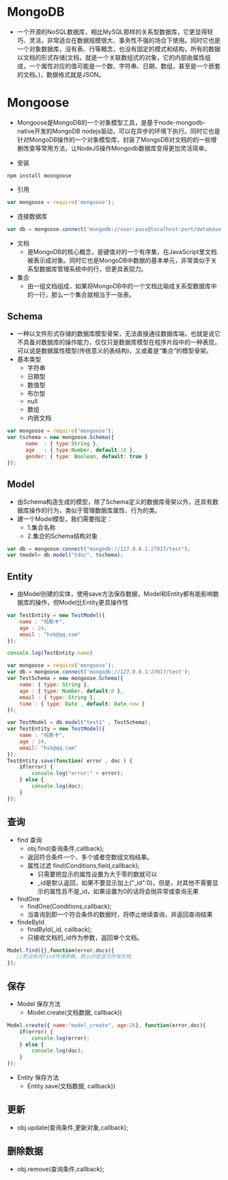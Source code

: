 # MongoDB
- 一个开源的NoSQL数据库，相比MySQL那样的关系型数据库，它更显得轻巧、灵活，非常适合在数据规模很大、事务性不强的场合下使用。同时它也是一个对象数据库，没有表、行等概念，也没有固定的模式和结构，所有的数据以文档的形式存储(文档，就是一个关联数组式的对象，它的内部由属性组成，一个属性对应的值可能是一个数、字符串、日期、数组，甚至是一个嵌套的文档。)，数据格式就是JSON。

# Mongoose
- Mongoose是MongoDB的一个对象模型工具，是基于node-mongodb-native开发的MongoDB nodejs驱动，可以在异步的环境下执行。同时它也是针对MongoDB操作的一个对象模型库，封装了MongoDB对文档的的一些增删改查等常用方法，让NodeJS操作Mongodb数据库变得更加灵活简单。

- 安装
```npm
npm install moongoose

```

- 引用
```javascript
var mongoose = require('mongoose');
```

- 连接数据库
```javascript
var db = mongoose.connect('mongodb://user:pass@localhost:port/database');
```

- 文档
    * 是MongoDB的核心概念，是键值对的一个有序集，在JavaScript里文档被表示成对象。同时它也是MongoDB中数据的基本单元，非常类似于关系型数据库管理系统中的行，但更具表现力。
- 集合
    * 由一组文档组成，如果将MongoDB中的一个文档比喻成关系型数据库中的一行，那么一个集合就相当于一张表。

## Schema
-  一种以文件形式存储的数据库模型骨架，无法直接通往数据库端，也就是说它不具备对数据库的操作能力，仅仅只是数据库模型在程序片段中的一种表现，可以说是数据属性模型(传统意义的表结构)，又或着是“集合”的模型骨架。
- 基本类型
    * 字符串
    * 日期型
    * 数值型
    * 布尔型
    * null
    * 数组
    * 内嵌文档

```javascript
var mongoose = require("mongoose");
var tschema = new mongoose.Schema({
	  name  : { type:String },
	  age   : { type:Number, default:18 },
	  gender: { type: Boolean, default: true }
});

```

## Model
- 由Schema构造生成的模型，除了Schema定义的数据库骨架以外，还具有数据库操作的行为，类似于管理数据库属性、行为的类。
- 建一个Model模型，我们需要指定：
    * 1.集合名称
    * 2.集合的Schema结构对象

```javascript
var db = mongoose.connect("mongodb://127.0.0.1:27017/test");
var tmodel= db.model("tdoc", tschema);
```
## Entity
- 由Model创建的实体，使用save方法保存数据，Model和Entity都有能影响数据库的操作，但Model比Entity更具操作性

```javascript
var TestEntity = new TestModel({
	name : "哈斯卡",
    age : 24,
    email : "hsk@qq.com"
});

console.log(TestEntity.name)
```

```javascript
var mongoose = require('mongoose');
var db = mongoose.connect('mongodb://127.0.0.1:27017/test');
var TestSchema = new mongoose.Schema({
	name: { type: String },
    age : { type: Number, default:0 },
    email : { type: String },
    time : { type: Date , default: Date.now }
});

var TestModel = db.model("test1" , TestSchema);
var TestEntity = new TestModel({
	name : "哈斯卡",
    age : 24,
    email: "hsk@qq.com"
});
TestEntity.save(function( error , doc ) {
	if(error) {
        console.log("error:" + error);
    } else {
        console.log(doc);
    }
});
```

## 查询
- find 查询
    * obj.find(查询条件,callback);
    * 返回符合条件一个、多个或者空数组文档结果。
    * 属性过滤 find(Conditions,field,callback);
        * 只需要把显示的属性设置为大于零的数就可以
        * \_id是默认返回，如果不要显示加上("\_id":0)，但是，对其他不需要显示的属性且不是\_id，如果设置为0的话将会抛异常或查询无果
- findOne
    * findOne(Conditions,callback);
    * 当查询到即一个符合条件的数据时，将停止继续查询，并返回查询结果
- findeById
    * findById(\_id, callback);
    * 只接收文档的_id作为参数，返回单个文档。

```javascript
Model.find({},function(error,docs){
   //若没有向find传递参数，默认的是显示所有文档
});
```

## 保存
- Model 保存方法
    * Model.create(文档数据, callback))
```javascript
Model.create({ name:"model_create", age:26}, function(error,doc){
    if(error) {
        console.log(error);
    } else {
        console.log(doc);
    }
});
```
- Entity 保存方法
    *  Entity.save(文档数据, callback))

## 更新
- obj.update(查询条件,更新对象,callback);

## 删除数据
- obj.remove(查询条件,callback);
